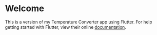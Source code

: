 # Welcome

This is a version of my Temperature Converter app using Flutter. For help getting started with Flutter, view their online [documentation](http://flutter.io/).
